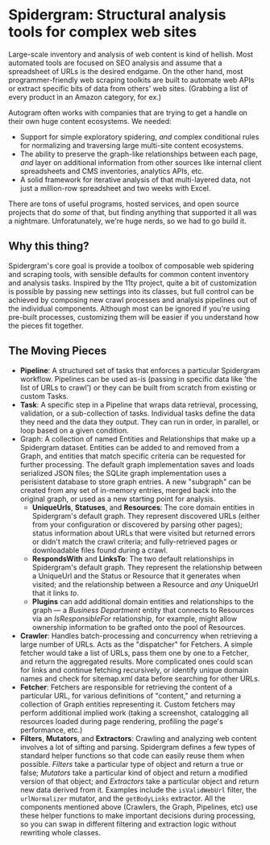# Spidergram: Structural analysis tools for complex web sites

Large-scale inventory and analysis of web content is kind of hellish. Most automated tools are focused on SEO analysis and assume that a spreadsheet of URLs is the desired endgame. On the other hand, most programmer-friendly web scraping toolkits are built to automate web APIs or extract specific bits of data from others' web sites. (Grabbing a list of every product in an Amazon category, for ex.)

Autogram often works with companies that are trying to get a handle on their own huge content ecosystems. We needed:

- Support for simple exploratory spidering, *and* complex conditional rules for normalizing and traversing large multi-site content ecosystems.
- The ability to preserve the graph-like relationships between each page, *and* layer on additional information from other sources like internal client spreadsheets and CMS inventories, analytics APIs, etc.
- A solid framework for iterative analysis of that multi-layered data, not just a million-row spreadsheet and two weeks with Excel.

There are tons of useful programs, hosted services, and open source projects that do *some* of that, but finding anything that supported it all was a nightmare. Unforatunately, we're huge nerds, so we had to go build it.

## Why this thing?

Spidergram's core goal is provide a toolbox of composable web spidering and scraping tools, with sensible defaults for common content inventory and analysis tasks. Inspired by the 11ty project, quite a bit of customization is possible by passing new settings into its classes, but full control can be achieved by composing new crawl processes and analysis pipelines out of the individual components. Although most can be ignored if you're using pre-built processes, customizing them will be easier if you understand how the pieces fit together. 

## The Moving Pieces

- **Pipeline**: A structured set of tasks that enforces a particular Spidergram workflow. Pipelines can be used as-is (passing in specific data like 'the list of URLs to crawl') or they can be built from scratch from existing or custom Tasks.
- **Task**: A specific step in a Pipeline that wraps data retrieval, processing, validation, or a sub-collection of tasks. Individual tasks define the data they need and the data they output. They can run in order, in parallel, or loop based on a given condition.
- Graph: A collection of named Entities and Relationships that make up a Spidergram dataset. Entities can be added to and removed from a Graph, and entities that match specific criteria can be requested for further processing. The default graph implementation saves and loads serialized JSON files; the SQLite graph implementation uses a perisistent database to store graph entries. A new "subgraph" can be created from any set of in-memory entries, merged back into the original graph, or used as a new starting point for analysis.
  - **UniqueUrls**, **Statuses**, and **Resources**: The core domain entities in Spidergram's default graph. They represent discovered URLs (either from your configuration or discovered by parsing other pages); status information about URLs that were visited but returned errors or didn't match the crawl criteria; and fully-retrieved pages or downloadable files found during a crawl.
  - **RespondsWith** and **LinksTo**: The two default relationships in Spidergram's default graph. They represent the relationship between a UniqueUrl and the Status or Resource that it generates when visited; and the relationship between a Resource and *any* UniqueUrl that it links *to*.
  - **Plugins** can add additional domain entities and relationships to the graph — a *Business Department* entity that connects to Resources via an *IsResponsibleFor* relationship, for example, might allow ownership information to be grafted onto the pool of Resources.
- **Crawler**: Handles batch-processing and concurrency when retrieving a large number of URLs. Acts as the "dispatcher" for Fetchers. A simple fetcher would take a list of URLs, pass them one by one to a Fetcher, and return the aggregated results. More complicated ones could scan for links and continue fetching recursively, or identify unique domain names and check for sitemap.xml data before searching for other URLs.
- **Fetcher**: Fetchers are responsible for retrieving the content of a particular URL, for various definitions of "content," and returning a collection of Graph entities representing it. Custom fetchers may perform additional implied work (taking a screenshot, catalogging all resources loaded during page rendering, profiling the page's performance, etc.)
- **Filters**, **Mutators**, and **Extractors**: Crawling and analyzing web content involves a lot of sifting and parsing. Spidergram defines a few types of standard helper functions so that code can easily reuse them when possible. *Filters* take a particular type of object and return a true or false; *Mutators* take a particular kind of object and return a modified version of that object; and *Extractors* take a particular object and return new data derived from it. Examples include the `isValidWebUrl` filter, the `urlNormalizer` mutator, and the `getBodyLinks` extractor. All the components mentioned above (Crawlers, the Graph, Pipelines, etc) use these helper functions to make important decisions during processing, so you can swap in different filtering and extraction logic without rewriting whole classes.